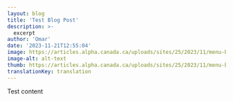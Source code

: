 ```yaml
---
layout: blog
title: 'Test Blog Post'
description: >-
  excerpt
author: 'Omar'
date: '2023-11-21T12:55:04'
image: https://articles.alpha.canada.ca/uploads/sites/25/2023/11/menu-bg.jpeg
image-alt: alt-text
thumb: https://articles.alpha.canada.ca/uploads/sites/25/2023/11/menu-bg.jpeg
translationKey: translation
---
```


<p>Test content</p>

